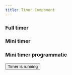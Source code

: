 ```yaml
---
title: Timer Component
---
```


<script setup>
    import { ref } from "vue";
    import Timer  from '../src/components/Timer/index.vue';

    const task = { title: 'Timer'};
    const timerRef = ref();

    const toggleTimer = () => {
        timerRef.value.toggleTracker();
    }
</script>


### Full timer
<Timer :task="task" />


### Mini timer
<Timer :task="task" size="mini" />


### Mini timer programmatic
<Timer :task="task" size="mini" ref="timerRef" />
<button @click="toggleTimer()">
    Timer is running
</button>